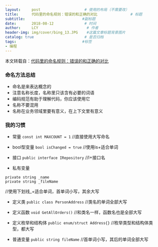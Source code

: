 ```yaml
---
layout:     post                    # 使用的布局（不需要改）
title:      代码里的命名规则：错误的和正确的对比               # 标题 
subtitle:                          #副标题
date:       2018-08-12              # 时间
author:     LCY                      # 作者
header-img: img/cover/bing_13.JPG    #这篇文章标题背景图片
catalog: true                       # 是否归档
tags:                              #标签
- 编程
---
```


本文转载自：[代码里的命名规则：错误的和正确的对比](http://www.aqee.net/post/express-names-in-code-bad-vs-clean.html)

### 命名方法总结
+ 命名是来表达概念的
+ 注意名称长度，名称里只该含有必要的词语
+ 编码规范有助于理解代码，你应该使用它
+ 名称不要混用
+ 名称在业务领域里要有意义，在上下文里有意义

### 我的习惯
+ 常量
`const int MAXCOUNT = 1` //直接使用大写命名

+ bool型变量
`bool isChanged = true` //使用is+适合单词

+ 接口
`public interface IRepository` //I+接口名

+ 私有变量
```
private string _name
private string _fileName
```  
//使用下划线_+适合单词，首单词小写，其余大写

+ 定义类
`public class PersonAddress` //类名的单词全部大写

+ 定义函数
`void GetAllOrders()`  //和类名一样，函数名也是全部大写

+ 定义枚举和结构体
`public enum/struct Address{}` //枚举类型和结构体类型，都大写

+ 普通变量
`public string fileName`  //首单词小写，其后的单词全部大写